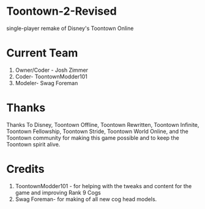 # Toontown-2-Revised
single-player remake of Disney's Toontown Online

# Current Team

1. Owner/Coder - Josh Zimmer 
2. Coder- ToontownModder101
3. Modeler- Swag Foreman

# Thanks

Thanks To Disney, Toontown Offline, Toontown Rewritten, Toontown Infinite, Toontown Fellowship, Toontown Stride, Toontown World Online, 
and the Toontown community for making this game possible and to keep the Toontown spirit alive.

# Credits
1. ToontownModder101 - for helping with the tweaks and content for the game and improving Rank 9 Cogs
2. Swag Foreman- for making of all new cog head models. 
